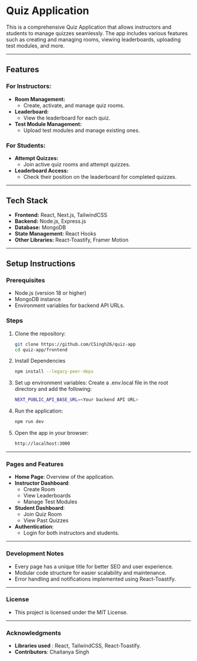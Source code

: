 # Quiz Application

This is a comprehensive Quiz Application that allows instructors and students to manage quizzes seamlessly. 
The app includes various features such as creating and managing rooms, viewing leaderboards, uploading test modules, and more.

---

## Features

### For Instructors:
- **Room Management:**
  - Create, activate, and manage quiz rooms.
- **Leaderboard:**
  - View the leaderboard for each quiz.
- **Test Module Management:**
  - Upload test modules and manage existing ones.

### For Students:
- **Attempt Quizzes:**
  - Join active quiz rooms and attempt quizzes.
- **Leaderboard Access:**
  - Check their position on the leaderboard for completed quizzes.

---

## Tech Stack

- **Frontend:** React, Next.js, TailwindCSS
- **Backend:** Node.js, Express.js
- **Database:** MongoDB
- **State Management:** React Hooks
- **Other Libraries:** React-Toastify, Framer Motion

---

## Setup Instructions

### Prerequisites
- Node.js (version 18 or higher)
- MongoDB instance
- Environment variables for backend API URLs.

### Steps
1. Clone the repository:
   ```bash
   git clone https://github.com/CSingh26/quiz-app
   cd quiz-app/frontend
   ```
2. Install Dependencies
    ```bash
    npm install --legacy-peer-deps
    ```
3. Set up environment variables: Create a .env.local file in the root directory and add the following:
    ```bash
    NEXT_PUBLIC_API_BASE_URL=<Your backend API URL>
    ```
4. Run the application:
    ```bash 
    npm run dev
    ```
5. Open the app in your browser:
    ```bash
    http://localhost:3000
    ```
---
### Pages and Features
- **Home Page**: Overview of the application.
- **Instructor Dashboard**:
    - Create Room
    - View Leaderboards
    - Manage Test Modules
- **Student Dashboard**:
    - Join Quiz Room
    - View Past Quizzes
- **Authentication**:
    - Login for both instructors and students.
---
### Development Notes
- Every page has a unique title for better SEO and user experience.
- Modular code structure for easier scalability and maintenance.
- Error handling and notifications implemented using React-Toastify.
---
### License
- This project is licensed under the MIT License.
---
### Acknowledgments
- **Libraries used** : React, TailwindCSS, React-Toastify.
- **Contributors**: Chaitanya Singh